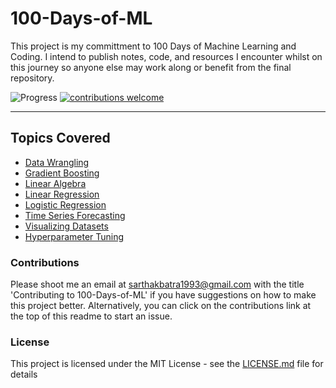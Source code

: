 # 100-Days-of-ML

This project is my committment to 100 Days of Machine Learning and Coding. I intend to publish notes, code, and resources I encounter whilst on this journey so anyone else may work along or benefit from the final repository.

![Progress](http://progressed.io/bar/17?title=progress)  [![contributions welcome](https://img.shields.io/badge/contributions-welcome-brightgreen.svg?style=flat)](https://github.com/sarthakbatragatech/100-Days-of-ML/issues)  

- - - -

## Topics Covered

* [Data Wrangling](https://github.com/sarthakbatragatech/100-Days-of-ML/tree/master/Data-Wrangling)
* [Gradient Boosting](https://github.com/sarthakbatragatech/100-Days-of-ML/tree/master/Gradient-Boosting)
* [Linear Algebra](https://github.com/sarthakbatragatech/100-Days-of-ML/tree/master/Linear-Algebra)
* [Linear Regression](https://github.com/sarthakbatragatech/100-Days-of-ML/tree/master/Linear-Regression)
* [Logistic Regression](https://github.com/sarthakbatragatech/100-Days-of-ML/tree/master/Logistic-Regression)
* [Time Series Forecasting](https://github.com/sarthakbatragatech/100-Days-of-ML/tree/master/Time-Series-Forecasting)
* [Visualizing Datasets](https://github.com/sarthakbatragatech/100-Days-of-ML/tree/master/Visualizing-Datasets)
* [Hyperparameter Tuning](https://github.com/sarthakbatragatech/100-Days-of-ML/tree/master/Hyperparameter-Tuning)

### Contributions

 Please shoot me an email at sarthakbatra1993@gmail.com with the title 'Contributing to 100-Days-of-ML' if you have suggestions on how to make this project better. Alternatively, you can click on the contributions link at the top of this readme to start an issue.

### License

This project is licensed under the MIT License - see the [LICENSE.md](LICENSE.md) file for details